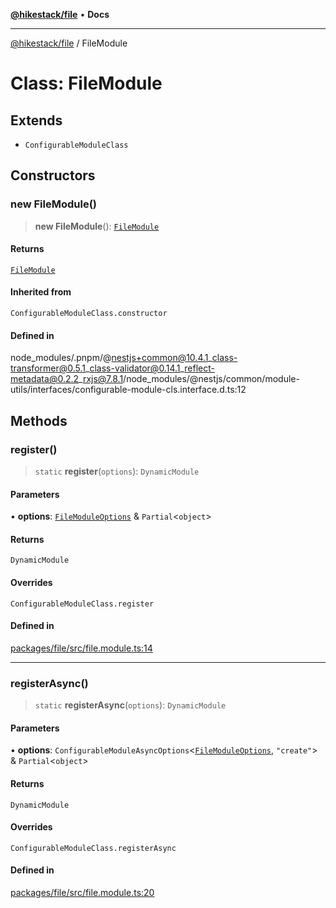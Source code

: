 [**@hikestack/file**](/official/reference/file/index.md) • **Docs**

***

[@hikestack/file](/official/reference/file/globals.md) / FileModule

# Class: FileModule

## Extends

- `ConfigurableModuleClass`

## Constructors

### new FileModule()

> **new FileModule**(): [`FileModule`](/official/reference/file/classes/FileModule.md)

#### Returns

[`FileModule`](/official/reference/file/classes/FileModule.md)

#### Inherited from

`ConfigurableModuleClass.constructor`

#### Defined in

node\_modules/.pnpm/@nestjs+common@10.4.1\_class-transformer@0.5.1\_class-validator@0.14.1\_reflect-metadata@0.2.2\_rxjs@7.8.1/node\_modules/@nestjs/common/module-utils/interfaces/configurable-module-cls.interface.d.ts:12

## Methods

### register()

> `static` **register**(`options`): `DynamicModule`

#### Parameters

• **options**: [`FileModuleOptions`](/official/reference/file/interfaces/FileModuleOptions.md) & `Partial`\<`object`\>

#### Returns

`DynamicModule`

#### Overrides

`ConfigurableModuleClass.register`

#### Defined in

[packages/file/src/file.module.ts:14](https://github.com/hikestack/hike/blob/be0a5d8b5244742be2e4135d1259238afe0eda85/packages/file/src/file.module.ts#L14)

***

### registerAsync()

> `static` **registerAsync**(`options`): `DynamicModule`

#### Parameters

• **options**: `ConfigurableModuleAsyncOptions`\<[`FileModuleOptions`](/official/reference/file/interfaces/FileModuleOptions.md), `"create"`\> & `Partial`\<`object`\>

#### Returns

`DynamicModule`

#### Overrides

`ConfigurableModuleClass.registerAsync`

#### Defined in

[packages/file/src/file.module.ts:20](https://github.com/hikestack/hike/blob/be0a5d8b5244742be2e4135d1259238afe0eda85/packages/file/src/file.module.ts#L20)
